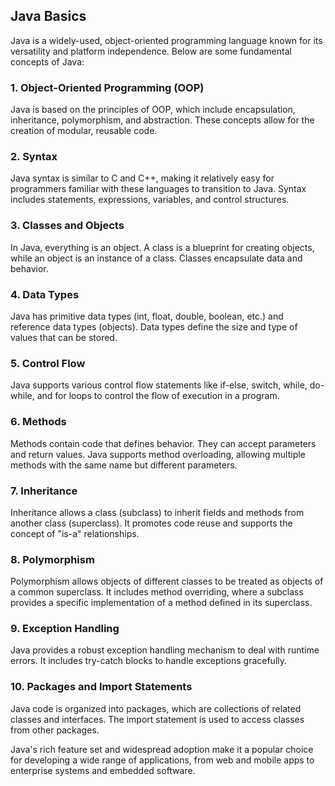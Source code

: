 ## Java Basics

Java is a widely-used, object-oriented programming language known for its versatility and platform independence. Below are some fundamental concepts of Java:

### 1. Object-Oriented Programming (OOP)
Java is based on the principles of OOP, which include encapsulation, inheritance, polymorphism, and abstraction. These concepts allow for the creation of modular, reusable code.

### 2. Syntax
Java syntax is similar to C and C++, making it relatively easy for programmers familiar with these languages to transition to Java. Syntax includes statements, expressions, variables, and control structures.

### 3. Classes and Objects
In Java, everything is an object. A class is a blueprint for creating objects, while an object is an instance of a class. Classes encapsulate data and behavior.

### 4. Data Types
Java has primitive data types (int, float, double, boolean, etc.) and reference data types (objects). Data types define the size and type of values that can be stored.

### 5. Control Flow
Java supports various control flow statements like if-else, switch, while, do-while, and for loops to control the flow of execution in a program.

### 6. Methods
Methods contain code that defines behavior. They can accept parameters and return values. Java supports method overloading, allowing multiple methods with the same name but different parameters.

### 7. Inheritance
Inheritance allows a class (subclass) to inherit fields and methods from another class (superclass). It promotes code reuse and supports the concept of "is-a" relationships.

### 8. Polymorphism
Polymorphism allows objects of different classes to be treated as objects of a common superclass. It includes method overriding, where a subclass provides a specific implementation of a method defined in its superclass.

### 9. Exception Handling
Java provides a robust exception handling mechanism to deal with runtime errors. It includes try-catch blocks to handle exceptions gracefully.

### 10. Packages and Import Statements
Java code is organized into packages, which are collections of related classes and interfaces. The import statement is used to access classes from other packages.

Java's rich feature set and widespread adoption make it a popular choice for developing a wide range of applications, from web and mobile apps to enterprise systems and embedded software.
